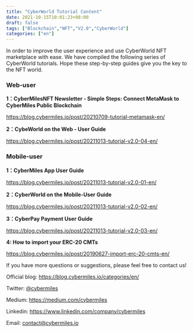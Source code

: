 ```yaml
---
title: "CyberWorld Tutorial Content"
date: 2021-10-15T10:01:23+08:00
draft: false
tags: ["Blockchain","NFT","V2.0","CyberWorld"]
categories: ["en"]
---
```


In order to improve the user experience and use CyberWorld NFT marketplace with ease. We have compiled the following series of CyberWorld tutorials. Hope these step-by-step guides give you the key to the NFT world.

### Web-user

**1：CyberMilesNFT Newsletter - Simple Steps: Connect MetaMask to CyberMiles Public Blockchain**

https://blog.cybermiles.io/post/20210709-tutorial-metamask-en/

**2：CybeWorld on the Web - User Guide**

https://blog.cybermiles.io/post/20211013-tutorial-v2.0-04-en/

### Mobile-user

**1：CyberMiles App User Guide**

https://blog.cybermiles.io/post/20211013-tutorial-v2.0-01-en/

**2：CyberWorld on the Mobile-User Guide**

https://blog.cybermiles.io/post/20211013-tutorial-v2.0-02-en/

**3：CyberPay Payment User Guide**

https://blog.cybermiles.io/post/20211013-tutorial-v2.0-03-en/

**4:   How to import your ERC-20 CMTs**

https://blog.cybermiles.io/post/20190627-import-erc-20-cmts-en/

If you have more questions or suggestions, please feel free to contact us!

Official blog: https://blog.cybermiles.io/categories/en/

Twitter: [@cybermiles](https://twitter.com/cybermiles)

Medium: https://medium.com/cybermiles

Linkedin: https://www.linkedin.com/company/cybermiles

Email: [contact@cybermiles.io](mailto:contact@cybermiles.io)
